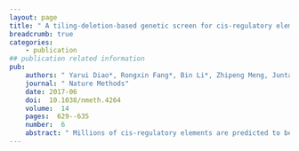 ```yaml
---
layout: page
title: " A tiling-deletion-based genetic screen for cis-regulatory element identification in mammalian cells"
breadcrumb: true
categories:
    - publication
## publication related information
pub:
    authors: " Yarui Diao*, Rongxin Fang*, Bin Li*, Zhipeng Meng, Juntao Yu, Yunjiang Qiu, Kimberly C. Lin, Hui Huang, Tristin Liu, Ryan J. Marina, Inkyung Jung, Yin Shen, Kun-Liang Guan,  Bing Ren"
    journal: " Nature Methods"
    date: 2017-06
    doi:  10.1038/nmeth.4264
    volume:  14
    pages:  629--635
    number:  6
    abstract: " Millions of cis-regulatory elements are predicted to be present in the human genome, but direct evidence for their biological function is scarce. Here we report a high-throughput method, cis-regulatory element scan by tiling-deletion and sequencing (CREST-seq), for the unbiased discovery and functional assessment of cis-regulatory sequences in the genome. We used it to interrogate the 2-Mb POU5F1 locus in human embryonic stem cells, and identified 45 cis-regulatory elements. A majority of these elements have active chromatin marks, DNase hypersensitivity, and occupancy by multiple transcription factors, which confirms the utility of chromatin signatures in cis-element mapping. Notably, 17 of them are previously annotated promoters of functionally unrelated genes, and like typical enhancers, they form extensive spatial contacts with the POU5F1 promoter. These results point to the commonality of enhancer-like promoters in the human genome.,"
---
```

